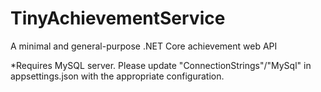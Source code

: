 # TinyAchievementService
A minimal and general-purpose .NET Core achievement web API

*Requires MySQL server. Please update "ConnectionStrings"/"MySql" in appsettings.json with the appropriate configuration.
